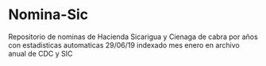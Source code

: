 # Nomina-Sic
Repositorio de nominas de Hacienda Sicarigua y Cienaga de cabra por años con estadisticas automaticas
29/06/19 indexado mes enero en archivo anual de CDC y SIC

